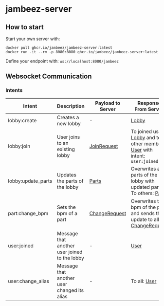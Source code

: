 # jambeez-server

## How to start

Start your own server with:

```
docker pull ghcr.io/jambeez/jambeez-server:latest
docker run -it --rm -p 8080:8080 ghcr.io/jambeez/jambeez-server:latest
```

Define your endpoint with: `ws://localhost:8080/jambeez`



## Websocket Communication

### Intents

<!-- 
| lobby:send_state | Sends current lobby | [Lobby](src/main/kotlin/com/github/jambeez/server/domain/Lobby.kt) | | 
| part:add_track | Adds a new track to a part | [Track](src/main/kotlin/com/github/jambeez/server/domain/Track.kt) |  |
-->

| Intent  | Description | Payload to Server | Response From Server | 
|---|---|---|---|
| lobby:create | Creates a new lobby | - | [Lobby](src/main/kotlin/com/github/jambeez/server/domain/Lobby.kt) |
| lobby:join | User joins to an existing lobby | [JoinRequest](src/main/kotlin/com/github/jambeez/server/worker/LobbyHandler.kt) | To joined user: [Lobby](src/main/kotlin/com/github/jambeez/server/domain/Lobby.kt) and to other members: [User](src/main/kotlin/com/github/jambeez/server/domain/User.kt) with intent: `user:joined`|
| lobby:update_parts | Updates the parts of the lobby | [Parts](src/main/kotlin/com/github/jambeez/server/worker/LobbyHandler.kt) | Overwrites all parts of the lobby with updated parts. To others: [Parts](src/main/kotlin/com/github/jambeez/server/worker/LobbyHandler.kt) |
| part:change_bpm | Sets the bpm of a part | [ChangeRequest](src/main/kotlin/com/github/jambeez/server/worker/PartHandler.kt)| Overwrites the bpm of the part and sends the update to all: [ChangeRequest](src/main/kotlin/com/github/jambeez/server/worker/PartHandler.kt) |
| user:joined | Message that another user joined to the lobby | - | [User](src/main/kotlin/com/github/jambeez/server/domain/User.kt) |
| user:change_alias | Message that another user changed its alias | - | To all: [User](src/main/kotlin/com/github/jambeez/server/domain/User.kt) |
